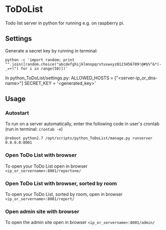 # ToDoList
Todo list server in python for running e.g. on raspberry pi.

## Settings
Generate a secret key by running in terminal:

```python -c 'import random; print "".join([random.choice("abcdefghijklmnopqrstuvwxyz0123456789!@#$%^&*(-_=+)") for i in range(50)])'```

In python_ToDoList/settings.py:
  ALLOWED_HOSTS = ["<server-ip_or_dns-name>"]
  SECRET_KEY = '<generated_key>'

## Usage

### Autostart
To run on a server automatically, enter the following code in user's crontab (run in terminal: `crontab -e`)

```@reboot python2.7 /opt/scripts/python_ToDoList/manage.py runserver 0.0.0.0:8001```

### Open ToDo List with browser
To open your ToDo List open in browser `<ip_or_servername>:8001/reportone/`

### Open ToDo List with browser, sorted by room
To open your ToDo List, sorted by room, open in browser `<ip_or_servername>:8001/report/`

### Open admin site with browser
To open the admin site open in browser `<ip_or_servername>:8001/admin/`
